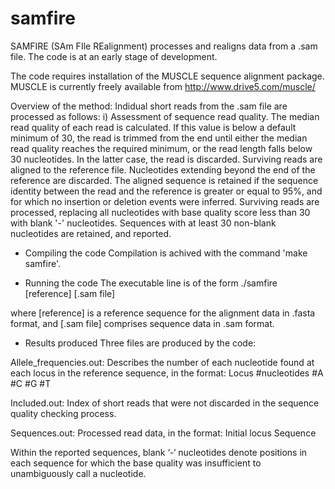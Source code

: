 # samfire
SAMFIRE (SAm FIle REalignment) processes and realigns data from a .sam file.  The code is at an early stage of development.

The code requires installation of the MUSCLE sequence alignment package.  MUSCLE is currently freely available from http://www.drive5.com/muscle/

Overview of the method: Indidual short reads from the .sam file are processed as follows:
i) Assessment of sequence read quality.
    The median read quality of each read is calculated.  If this value is below a default minimum of 30, the read is trimmed from the end until either the median read quality reaches the required minimum, or the read length falls below 30 nucleotides.  In the latter case, the read is discarded.
    Surviving reads are aligned to the reference file.  Nucleotides extending beyond the end of the reference are discarded.  The aligned sequence is retained if the sequence identity between the read and the reference is greater or equal to 95%, and for which no insertion or deletion events were inferred.
    Surviving reads are processed, replacing all nucleotides with base quality score less than 30 with blank '-' nucleotides.  Sequences with at least 30 non-blank nucleotides are retained, and reported.
    
- Compiling the code
Compilation is achived with the command 'make samfire'.

- Running the code
The executable line is of the form ./samfire [reference] [.sam file] 

where [reference] is a reference sequence for the alignment data in .fasta format, and [.sam file] comprises sequence data in .sam format.

- Results produced
Three files are produced by the code:

Allele_frequencies.out: Describes the number of each nucleotide found at each locus in the reference sequence, in the format:
	Locus	#nucleotides	#A	#C	#G	#T

Included.out: Index of short reads that were not discarded in the sequence quality checking process.

Sequences.out: Processed read data, in the format:
	Initial locus	Sequence

Within the reported sequences, blank ‘-‘ nucleotides denote positions in each sequence for which the base quality was insufficient to unambiguously call a nucleotide.
 
